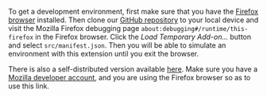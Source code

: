 To get a development environment, first make sure that you have the [Firefox browser](https://www.mozilla.org/en-US/firefox/new/) installed. Then clone our [GitHub repository](https://github.com/ossd-s23/YouTube-Customizer) to your local device and visit the Mozilla Firefox debugging page `about:debugging#/runtime/this-firefox` in the Firefox browser. Click the _Load Temporary Add-on..._ button and select `src/manifest.json`. Then you will be able to simulate an environment with this extension until you exit the browser.

There is also a self-distributed version available [here](https://addons.mozilla.org/firefox/downloads/file/4069744/438bf7e9f2714ba58ac1-1.0.xpi). Make sure you have a [Mozilla developer account](https://addons.mozilla.org/en-US/firefox/), and you are using the Firefox browser so as to use this link.

